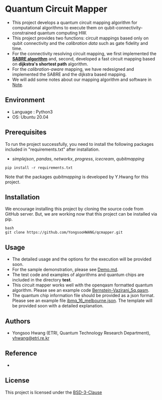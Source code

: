 # Quantum Circuit Mapper
- This project develops a quantum circuit mapping algorithm for computational algorithms to execute them on qubit-connectivity-constrained quantum computing HW.
- This project provides two functions: circuit mappings based only on qubit connectivity and the *calibration data* such as gate fidelity and time.
- For the connectivity resolving circuit mapping, we first implemented the [**SABRE algorithm**](https://dl.acm.org/doi/10.1145/3297858.3304023) and, second, developed a fast circuit mapping based on **dijkstra's shortest path** algorithm.
- For the *calibration-aware* mapping, we have redesigned and implemented the SABRE and the dijkstra based mapping.
- We will add some notes about our mapping algorithm and software in [Note](docs/Note.md).

## Environment
- Language :  Python3
- OS:  Ubuntu 20.04 

## Prerequisites
To run the project successfully, you need to install the following packages included in "requirements.txt" after installation.
- *simplejson*, *pandas*, *networkx*, *progress*, *icecream*, *qubitmapping*

```
pip install -r requirements.txt
```
Note that the packages *qubitmapping* is developed by Y.Hwang for this project.

## Installation
We encourage installing this project by cloning the source code from GitHub server.
But, we are working now that this project can be installed via pip. 
```
bash
git clone https://github.com/YongsooHWANG/qcmapper.git
```

## Usage

- The detailed usage and the options for the execution will be provided soon.
- For the sample demonstration, please see [Demo.md](docs/Demo.md).
- The test code and examples of algorithms and quantum chips are included in the directory **test**.
- This circuit mapper works well with the openqasm formatted quantum algorithm. Please see an example code [Bernstein-Vazirani_5q.qasm](test/examples/algorithms/Bernstein-Vazirani_5q.qasm).
- The quantum chip information file should be provided as a json format. Please see an example file [ibmq_16_melbourne.json](test/examples/quantum_chips/ibmq_16_melbourne.json). The template will be provided soon with a detailed explanation.

## Authors
- Yongsoo Hwang (ETRI, Quantum Technology Research Department), yhwang@etri.re.kr

## Reference
-

## License
This project is licensed under the [BSD-3-Clause](/docs/LICENSE.md)


